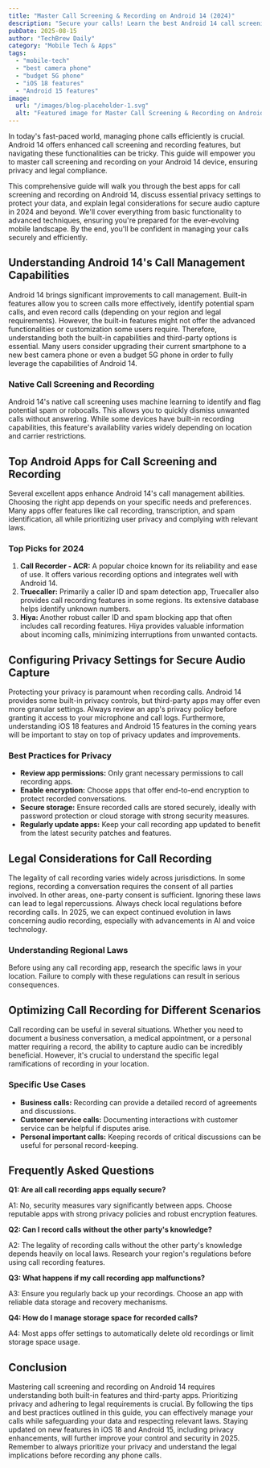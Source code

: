 ```yaml
---
title: "Master Call Screening & Recording on Android 14 (2024)"
description: "Secure your calls! Learn the best Android 14 call screening and recording apps, optimize privacy settings, and ensure legal compliance for secure audio capture in 2024.  Read our complete guide now!"
pubDate: 2025-08-15
author: "TechBrew Daily"
category: "Mobile Tech & Apps"
tags:
  - "mobile-tech"
  - "best camera phone"
  - "budget 5G phone"
  - "iOS 18 features"
  - "Android 15 features"
image:
  url: "/images/blog-placeholder-1.svg"
  alt: "Featured image for Master Call Screening & Recording on Android 14 (2024)"
---
```


In today's fast-paced world, managing phone calls efficiently is crucial.  Android 14 offers enhanced call screening and recording features, but navigating these functionalities can be tricky.  This guide will empower you to master call screening and recording on your Android 14 device, ensuring privacy and legal compliance.


This comprehensive guide will walk you through the best apps for call screening and recording on Android 14, discuss essential privacy settings to protect your data, and explain legal considerations for secure audio capture in 2024 and beyond.  We'll cover everything from basic functionality to advanced techniques, ensuring you're prepared for the ever-evolving mobile landscape.  By the end, you'll be confident in managing your calls securely and efficiently.


## Understanding Android 14's Call Management Capabilities

Android 14 brings significant improvements to call management.  Built-in features allow you to screen calls more effectively, identify potential spam calls, and even record calls (depending on your region and legal requirements). However,  the built-in features might not offer the advanced functionalities or customization some users require.  Therefore, understanding both the built-in capabilities and third-party options is essential.  Many users consider upgrading their current smartphone to a new best camera phone or even a budget 5G phone in order to fully leverage the capabilities of Android 14.


### Native Call Screening and Recording

Android 14's native call screening uses machine learning to identify and flag potential spam or robocalls. This allows you to quickly dismiss unwanted calls without answering. While some devices have built-in recording capabilities, this feature's availability varies widely depending on location and carrier restrictions.


## Top Android Apps for Call Screening and Recording

Several excellent apps enhance Android 14's call management abilities.  Choosing the right app depends on your specific needs and preferences.  Many apps offer features like call recording, transcription, and spam identification, all while prioritizing user privacy and complying with relevant laws.


###  Top Picks for 2024

1. **Call Recorder - ACR:** A popular choice known for its reliability and ease of use. It offers various recording options and integrates well with Android 14.
2. **Truecaller:** Primarily a caller ID and spam detection app, Truecaller also provides call recording features in some regions. Its extensive database helps identify unknown numbers.
3. **Hiya:**  Another robust caller ID and spam blocking app that often includes call recording features.  Hiya provides valuable information about incoming calls, minimizing interruptions from unwanted contacts.


## Configuring Privacy Settings for Secure Audio Capture

Protecting your privacy is paramount when recording calls.  Android 14 provides some built-in privacy controls, but third-party apps may offer even more granular settings.  Always review an app's privacy policy before granting it access to your microphone and call logs.  Furthermore, understanding iOS 18 features and Android 15 features in the coming years will be important to stay on top of privacy updates and improvements.


###  Best Practices for Privacy

* **Review app permissions:** Only grant necessary permissions to call recording apps.
* **Enable encryption:**  Choose apps that offer end-to-end encryption to protect recorded conversations.
* **Secure storage:** Ensure recorded calls are stored securely, ideally with password protection or cloud storage with strong security measures.
* **Regularly update apps:** Keep your call recording app updated to benefit from the latest security patches and features.


## Legal Considerations for Call Recording

The legality of call recording varies widely across jurisdictions.  In some regions, recording a conversation requires the consent of all parties involved.  In other areas, one-party consent is sufficient.  Ignoring these laws can lead to legal repercussions.  Always check local regulations before recording calls.  In 2025, we can expect continued evolution in laws concerning audio recording, especially with advancements in AI and voice technology.


###  Understanding Regional Laws

Before using any call recording app, research the specific laws in your location.  Failure to comply with these regulations can result in serious consequences.


##  Optimizing Call Recording for Different Scenarios

Call recording can be useful in several situations. Whether you need to document a business conversation, a medical appointment, or a personal matter requiring a record, the ability to capture audio can be incredibly beneficial. However, it's crucial to understand the specific legal ramifications of recording in your location.


### Specific Use Cases

* **Business calls:** Recording can provide a detailed record of agreements and discussions.
* **Customer service calls:** Documenting interactions with customer service can be helpful if disputes arise.
* **Personal important calls:** Keeping records of critical discussions can be useful for personal record-keeping.


## Frequently Asked Questions

**Q1:  Are all call recording apps equally secure?**

A1: No, security measures vary significantly between apps.  Choose reputable apps with strong privacy policies and robust encryption features.

**Q2: Can I record calls without the other party's knowledge?**

A2: The legality of recording calls without the other party's knowledge depends heavily on local laws.  Research your region's regulations before using call recording features.

**Q3: What happens if my call recording app malfunctions?**

A3:  Ensure you regularly back up your recordings.  Choose an app with reliable data storage and recovery mechanisms.

**Q4:  How do I manage storage space for recorded calls?**

A4: Most apps offer settings to automatically delete old recordings or limit storage space usage.


## Conclusion

Mastering call screening and recording on Android 14 requires understanding both built-in features and third-party apps.  Prioritizing privacy and adhering to legal requirements is crucial. By following the tips and best practices outlined in this guide, you can effectively manage your calls while safeguarding your data and respecting relevant laws.  Staying updated on new features in iOS 18 and Android 15, including privacy enhancements, will further improve your control and security in 2025.  Remember to always prioritize your privacy and understand the legal implications before recording any phone calls.